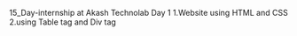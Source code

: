15_Day-internship at Akash Technolab
Day 1
1.Website using HTML and CSS
2.using Table tag and Div tag
